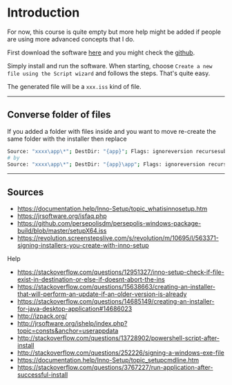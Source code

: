 # Introduction

For now, this course is quite empty but more help
might be added if people are using more advanced
concepts that I do.

First download the software [here](https://jrsoftware.org/isdl.php#stable)
and you might check the [github](https://github.com/jrsoftware/issrc).

Simply install and run the software. When starting, choose
``Create a new file using the Script wizard`` and
follows the steps. That's quite easy.

The generated file will be a ``xxx.iss`` kind of file.

<hr class="sr">

## Converse folder of files

If you added a folder with files inside and you want
to move re-create the same folder with the installer
then replace

```bash
Source: "xxxx\app\*"; DestDir: "{app}"; Flags: ignoreversion recursesubdirs createallsubdirs
# by
Source: "xxxx\app\*"; DestDir: "{app}\app"; Flags: ignoreversion recursesubdirs createallsubdirs
```

<hr class="sl">

## Sources

* <https://documentation.help/Inno-Setup/topic_whatisinnosetup.htm>
* <https://jrsoftware.org/isfaq.php>
* <https://github.com/persepolisdm/persepolis-windows-package-build/blob/master/setupX64.iss>
* <https://revolution.screenstepslive.com/s/revolution/m/10695/l/563371-signing-installers-you-create-with-inno-setup>

Help

* <https://stackoverflow.com/questions/12951327/inno-setup-check-if-file-exist-in-destination-or-else-if-doesnt-abort-the-ins>
* <https://stackoverflow.com/questions/15638663/creating-an-installer-that-will-perform-an-update-if-an-older-version-is-already>
* <https://stackoverflow.com/questions/14685149/creating-an-installer-for-java-desktop-application#14686023>
* <http://izpack.org/>
* <http://jrsoftware.org/ishelp/index.php?topic=consts&anchor=userappdata>
* <http://stackoverflow.com/questions/13728902/powershell-script-after-install>
* <http://stackoverflow.com/questions/252226/signing-a-windows-exe-file>
* <https://documentation.help/Inno-Setup/topic_setupcmdline.htm>
* <https://stackoverflow.com/questions/3767227/run-application-after-successful-install>